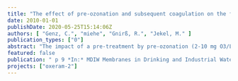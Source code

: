```yaml
---
title: "The effect of pre-ozonation and subsequent coagulation on the filtration of WWTP effluent with low-pressure membranes"
date: 2010-01-01
publishDate: 2020-05-25T15:14:06Z
authors: [ "Genz, C.", "miehe", "Gnirß, R.", "Jekel, M." ]
publication_types: ["0"]
abstract: "The impact of a pre-treatment by pre-ozonation (2-10 mg O3/L) and subsequent coagulation (FeCl3: 2-6 mg Fe3+/L) on the performance of a polymeric ultrafiltration membrane was studied. No free dissolved ozone was in contact with the membrane. Lab tests were performed using Amicon test cells fed with secondary effluent and the flux decline during filtration tests was measured. Flux decline was reduced with increasing coagulant concentration as well as with increasing ozone dosage. This effect was confirmed by a reduction in the amount of biopolymers measured with size exclusion chromatography by organic carbon detection (LC-OCD). Conducted multi filtration cycles revealed a significant increase in irreversible fouling after pre-ozonation that might be caused by increasing colloidal iron concentrations. Phosphorus in the permeate was successfully reduced to concentrations < 60 µg/L"
featured: false
publication: " p 9 *In:* MDIW Membranes in Drinking and Industrial Water Treatment. Trondheim. 27-30 June 2010"
projects: ["oxeram-2"]
---
```


